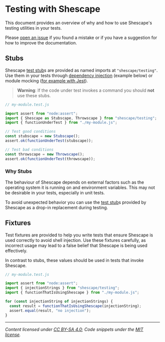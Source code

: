 # Testing with Shescape

This document provides an overview of why and how to use Shescape's testing
utilities in your tests.

Please [open an issue] if you found a mistake or if you have a suggestion for
how to improve the documentation.

## Stubs

Shescape [test stub]s are provided as named imports at `"shescape/testing"`. Use
them in your tests through [dependency injection] (example below) or module
mocking ([for example with Jest][jest-module-mock]).

> **Warning**: If the code under test invokes a command you should **not** use
> these stubs.

```javascript
// my-module.test.js

import assert from "node:assert";
import { Shescape as Stubscape, Throwscape } from "shescape/testing";
import { functionUnderTest } from "./my-module.js";

// Test good conditions
const stubscape = new Stubscape();
assert.ok(functionUnderTest(stubscape));

// Test bad conditions
const throwscape = new Throwscape();
assert.ok(functionUnderTest(throwscape));
```

### Why Stubs

The behaviour of Shescape depends on external factors such as the operating
system it is running on and environment variables. This may not be desirable in
your tests, especially in unit tests.

To avoid unexpected behavior you can use the [test stub]s provided by Shescape
as a drop-in replacement during testing.

## Fixtures

Test fixtures are provided to help you write tests that ensure Shescape is used
correctly to avoid shell injection. Use these fixtures carefully, as incorrect
usage may lead to a false belief that Shescape is being used effectively.

In contrast to stubs, these values should be used in tests that invoke Shescape.

```javascript
// my-module.test.js

import assert from "node:assert";
import { injectionStrings } from "shescape/testing";
import { functionThatIsUsingShescape } from "./my-module.js";

for (const injectionString of injectionStrings) {
  const result = functionThatIsUsingShescape(injectionString);
  assert.equal(result, "no injection");
}
```

---

_Content licensed under [CC BY-SA 4.0]; Code snippets under the [MIT license]._

[cc by-sa 4.0]: https://creativecommons.org/licenses/by-sa/4.0/
[dependency injection]: https://en.wikipedia.org/wiki/Dependency_injection
[jest-module-mock]: https://jestjs.io/docs/manual-mocks#mocking-node-modules
[mit license]: https://opensource.org/license/mit/
[open an issue]: https://github.com/ericcornelissen/shescape/issues/new?labels=documentation&template=documentation.md
[test stub]: https://en.wikipedia.org/wiki/Test_stub
